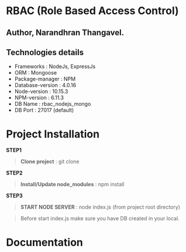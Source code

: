 # RBAC (Role Based Access Control)
## Author, Narandhran Thangavel.
## Technologies details
* Frameworks    : NodeJs, ExpressJs
* ORM   : Mongoose
* Package-manager : NPM
* Database-version : 4.0.16
* Node-version : 10.15.3
* NPM-version : 6.11.3
* DB Name   : rbac_nodejs_mongo
* DB Port   : 27017 (default)
# Project Installation

**STEP1**
> **Clone project** :  git clone

**STEP2**
> **Install/Update node_modules** : npm install

**STEP3**
> **START NODE SERVER** : node index.js
(from project root directory)

> Before start index.js make sure you have DB created in your local.


# Documentation